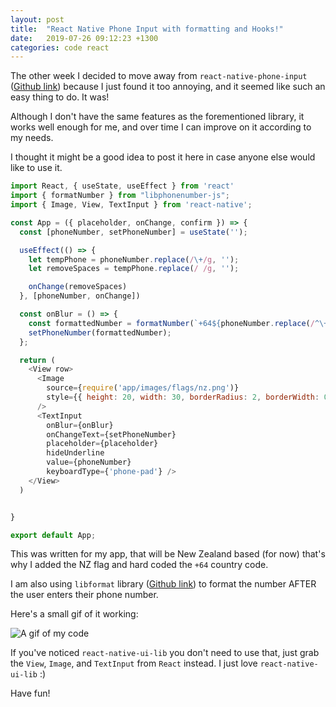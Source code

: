 ```yaml
---
layout: post
title:  "React Native Phone Input with formatting and Hooks!"
date:   2019-07-26 09:12:23 +1300
categories: code react
---
```

The other week I decided to move away from `react-native-phone-input` ([Github link](https://github.com/thegamenicorus/react-native-phone-input)) because I just found it too annoying, and it seemed like such an easy thing to do. It was! 

Although I don't have the same features as the forementioned library, it works well enough for me, and over time I can improve on it according to my needs.

I thought it might be a good idea to post it here in case anyone else would like to use it.

```js
import React, { useState, useEffect } from 'react'
import { formatNumber } from "libphonenumber-js";
import { Image, View, TextInput } from 'react-native';

const App = ({ placeholder, onChange, confirm }) => {
  const [phoneNumber, setPhoneNumber] = useState('');

  useEffect(() => {
    let tempPhone = phoneNumber.replace(/\+/g, '');
    let removeSpaces = tempPhone.replace(/ /g, '');

    onChange(removeSpaces)
  }, [phoneNumber, onChange])

  const onBlur = () => {
    const formattedNumber = formatNumber(`+64${phoneNumber.replace(/^\+64/, "")}`, "International")
    setPhoneNumber(formattedNumber);
  };

  return (
    <View row>
      <Image
        source={require('app/images/flags/nz.png')}
        style={{ height: 20, width: 30, borderRadius: 2, borderWidth: 0.5, marginRight: 4 }}
      />
      <TextInput
        onBlur={onBlur}
        onChangeText={setPhoneNumber}
        placeholder={placeholder}
        hideUnderline
        value={phoneNumber}
        keyboardType={'phone-pad'} />
    </View>
  )


}

export default App;
```


This was written for my app, that will be New Zealand based (for now) that's why I added the NZ flag and hard coded the `+64` country code.

I am also using `libformat` library ([Github link](https://github.com/catamphetamine/libphonenumber-js )) to format the number AFTER the user enters their phone number.

Here's a small gif of it working:

![A gif of my code](https://i.imgur.com/zWXDjyu.gif)

If you've noticed `react-native-ui-lib` you don't need to use that, just grab the `View`, `Image`, and `TextInput` from `React` instead. I just love `react-native-ui-lib` :)

Have fun!
